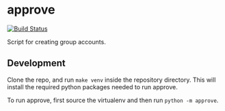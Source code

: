 # approve
[![Build Status](https://jenkins.ocf.berkeley.edu/buildStatus/icon?job=approve/master)](https://jenkins.ocf.berkeley.edu/job/approve/job/master/)

Script for creating group accounts.

## Development

Clone the repo, and run `make venv` inside the repository directory. This will
install the required python packages needed to run approve.

To run approve, first source the virtualenv and then run `python -m approve`.
